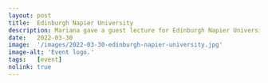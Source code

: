 ```yaml
---
layout: post
title:  Edinburgh Napier University
description: Mariana gave a guest lecture for Edinburgh Napier University in March titled Enhanced Audio Description - Creative Accessibility through Sound Design. 
date:   2022-03-30
image:  '/images/2022-03-30-edinburgh-napier-university.jpg'
image-alt: 'Event logo.'
tags:   [event]
nolink: true
---
```

